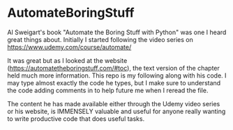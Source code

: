 # AutomateBoringStuff

Al Sweigart's book "Automate the Boring Stuff with Python"
was one I heard great things about. Initially I started
following the video series on https://www.udemy.com/course/automate/

It was great but as I looked at the website (https://automatetheboringstuff.com/#toc),
the text version of the chapter held much more information.
This repo is my following along with his code. I may type
almost exactly the code he types, but I make sure to
understand the code adding comments in to help future me when I reread the file.

The content he has made available either through the Udemy video series
or his website, is IMMENSELY valuable and useful for anyone
really wanting to write productive code that does useful tasks.